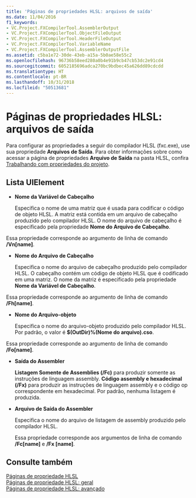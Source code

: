 ```yaml
---
title: 'Páginas de propriedades HLSL: arquivos de saída'
ms.date: 11/04/2016
f1_keywords:
- VC.Project.FXCompilerTool.AssemblerOutput
- VC.Project.FXCompilerTool.ObjectFileOutput
- VC.Project.FXCompilerTool.HeaderFileOutput
- VC.Project.FXCompilerTool.VariableName
- VC.Project.FXCompilerTool.AssemblerOutputFile
ms.assetid: c5ba1e72-30de-43eb-a15a-5b0ae58e55c2
ms.openlocfilehash: 96736b58eed280a0b4e91b9cb47cb53dc2e91cd4
ms.sourcegitcommit: 6052185696adca270bc9bdbec45a626dd89cdcdd
ms.translationtype: HT
ms.contentlocale: pt-BR
ms.lasthandoff: 10/31/2018
ms.locfileid: "50513681"
---
```

# <a name="hlsl-property-pages-output-files"></a>Páginas de propriedades HLSL: arquivos de saída

Para configurar as propriedades a seguir do compilador HLSL (fxc.exe), use sua propriedade **Arquivos de Saída**. Para obter informações sobre como acessar a página de propriedades **Arquivo de Saída** na pasta HLSL, confira [Trabalhando com propriedades do projeto](../ide/working-with-project-properties.md).

## <a name="uielement-list"></a>Lista UIElement

- **Nome da Variável de Cabeçalho**

   Especifica o nome de uma matriz que é usada para codificar o código de objeto HLSL. A matriz está contida em um arquivo de cabeçalho produzido pelo compilador HLSL. O nome do arquivo de cabeçalho é especificado pela propriedade **Nome do Arquivo de Cabeçalho**.

Essa propriedade corresponde ao argumento de linha de comando **/Vn[name]**.

- **Nome do Arquivo de Cabeçalho**

   Especifica o nome do arquivo de cabeçalho produzido pelo compilador HLSL. O cabeçalho contém um código de objeto HLSL que é codificado em uma matriz. O nome da matriz é especificado pela propriedade **Nome da Variável de Cabeçalho**.

Essa propriedade corresponde ao argumento de linha de comando **/Fh[name]**.

- **Nome do Arquivo-objeto**

   Especifica o nome do arquivo-objeto produzido pelo compilador HLSL. Por padrão, o valor é **$(OutDir)%(Nome do arquivo).cso**.

Essa propriedade corresponde ao argumento de linha de comando **/Fo[name]**.

- **Saída do Assembler**

   **Listagem Somente de Assemblies (/Fc)** para produzir somente as instruções de linguagem assembly. **Código assembly e hexadecimal (/Fx)** para produzir as instruções de linguagem assembly e o código op correspondente em hexadecimal. Por padrão, nenhuma listagem é produzida.

- **Arquivo de Saída do Assembler**

   Especifica o nome do arquivo de listagem de assembly produzido pelo compilador HLSL.

   Essa propriedade corresponde aos argumentos de linha de comando **/Fc[name]** e **/Fx [name]**.

## <a name="see-also"></a>Consulte também

[Páginas de propriedade HLSL](../ide/hlsl-property-pages.md)<br>
[Páginas de propriedade HLSL: geral](../ide/hlsl-property-pages-general.md)<br>
[Páginas de propriedade HLSL: avançado](../ide/hlsl-property-pages-advanced.md)